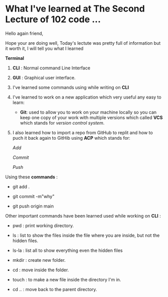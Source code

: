 # What I've learned at The Second Lecture of 102 code ...
Hello again friend,

Hope your are doing well, Today's lectute was pretty full of information but it worth it, I will tell you what I learned 

  **Terminal**

1. **CLI** : Normal command Line Interface 
2. **GUI** : Graphical user interface.
3. I've learned some commands using while writing on **CLI**  
4. I've learned to work on a new application which very useful any easy to learn: 
 
     - **Git**: used to allow you to work on your machine locally 
   so you can keep one copy of your work with multiple versions which called **VCS** which stands for *version control system*.


5. I also learned how to import a repo from GitHub to replit and how to puch it back again to GitHib using **ACP** which stands for:
   
   *Add*
   
   *Commit* 
   
   *Push*

  Using these **commands** :
   
   - git add .

   - git commit -m"why"

   - git push origin main      
  
  
  Other important commands have been learned used while working on **CLI** : 


  - pwd : print working directory.


  - ls : list to show the files inside the file where you are inside, but not the hidden files.


  - ls-la : list all to show everything even the hidden files 


  - mkdir : create new folder.


  - cd : move inside the folder.


  - touch : to make a new file inside the directory I'm in.


  - cd .. : move back to the parent directory.
   
